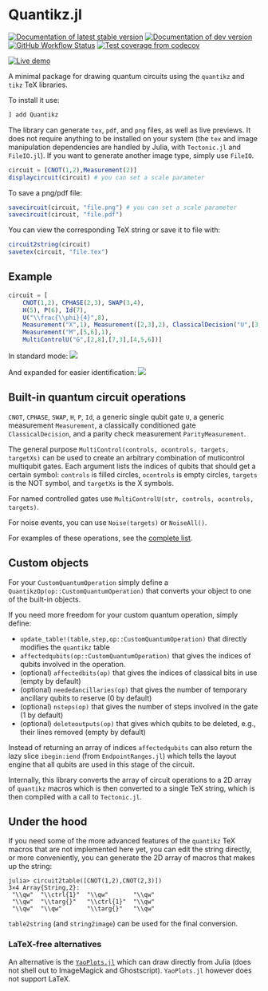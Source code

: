 # Quantikz.jl

[![Documentation of latest stable version](https://img.shields.io/badge/docs-stable-blue.svg)](https://doc.quantumsavory.org/Quantikz.jl/stable/)
[![Documentation of dev version](https://img.shields.io/badge/docs-dev-blue.svg)](https://doc.quantumsavory.org/Quantikz.jl//dev)
[![GitHub Workflow Status](https://img.shields.io/github/actions/workflow/status/QuantumSavory/Quantikz.jl/ci.yml?branch=main)](https://github.com/QuantumSavory/Quantikz.jl/actions?query=workflow%3ACI+branch%3Amain)
[![Test coverage from codecov](https://img.shields.io/codecov/c/gh/QuantumSavory/Quantikz.jl?label=codecov)](https://codecov.io/gh/QuantumSavory/Quantikz.jl)

[![Live demo](https://img.shields.io/badge/live%20demo-render%20circuits%20in%20your%20browser-blueviolet)](https://quantikz.krastanov.org/)


A minimal package for drawing quantum circuits using the `quantikz` and `tikz` TeX libraries.

To install it use:

```julia
] add Quantikz
```

The library can generate `tex`, `pdf`, and `png` files, as well as live previews. It does not require anything to be installed on your system (the `tex` and image manipulation dependencies are handled by Julia, with `Tectonic.jl` and `FileIO.jl`). If you want to generate another image type, simply use `FileIO`.

```julia
circuit = [CNOT(1,2),Measurement(2)]
displaycircuit(circuit) # you can set a scale parameter
```

To save a png/pdf file:

```julia
savecircuit(circuit, "file.png") # you can set a scale parameter
savecircuit(circuit, "file.pdf")
```

You can view the corresponding TeX string or save it to file with:

```julia
circuit2string(circuit)
savetex(circuit, "file.tex")
```

## Example

```julia
circuit = [
    CNOT(1,2), CPHASE(2,3), SWAP(3,4),
    H(5), P(6), Id(7),
    U("\\frac{\\phi}{4}",8),
    Measurement("X",1), Measurement([2,3],2), ClassicalDecision("U",[3,5],2),
    Measurement("M",[5,6],1),
    MultiControlU("G",[2,8],[7,3],[4,5,6])]
```

In standard mode:
![](./docs/src/example_compact.png)

And expanded for easier identification:
![](./docs/src/example.png)

## Built-in quantum circuit operations

`CNOT`, `CPHASE`, `SWAP`, `H`, `P`, `Id`, a generic single qubit gate `U`, a generic measurement `Measurement`, a classically conditioned gate `ClassicalDecision`, and a parity check measurement `ParityMeasurement`.

The general purpose `MultiControl(controls, ocontrols, targets, targetXs)` can be used to create an arbitrary combination of muticontrol multiqubit gates. Each argument lists the indices of qubits that should get a certain symbol: `controls` is filled circles, `ocontrols` is empty circles, `targets` is the NOT symbol, and `targetXs` is the X symbols.

For named controlled gates use `MultiControlU(str, controls, ocontrols, targets)`.

For noise events, you can use `Noise(targets)` or `NoiseAll()`.

For examples of these operations, see the [complete list](https://quantumsavory.github.io/Quantikz.jl/stable/useful/).

## Custom objects

For your `CustomQuantumOperation` simply define a `QuantikzOp(op::CustomQuantumOperation)` that converts your object to one of the built-in objects.

If you need more freedom for your custom quantum operation, simply define:
- `update_table!(table,step,op::CustomQuantumOperation)` that directly modifies the `quantikz` table
- `affectedqubits(op::CustomQuantumOperation)` that gives the indices of qubits involved in the operation.
- (optional) `affectedbits(op)` that gives the indices of classical bits in use (empty by default)
- (optional) `neededancillaries(op)` that gives the number of temporary ancillary qubits to reserve (0 by default)
- (optional) `nsteps(op)` that gives the number of steps involved in the gate (1 by default)
- (optional) `deleteoutputs(op)` that gives which qubits to be deleted, e.g., their lines removed (empty by default)

Instead of returning an array of indices `affectedqubits` can also return the lazy slice `ibegin:iend` (from `EndpointRanges.jl`) which tells the layout engine that all qubits are used in this stage of the circuit.

Internally, this library converts the array of circuit operations to a 2D array of `quantikz` macros which is then converted to a single TeX string, which is then compiled with a call to `Tectonic.jl`.

## Under the hood

If you need some of the more advanced features of the `quantikz` TeX macros that are not implemented here yet, you can edit the string directly, or more conveniently, you can generate the 2D array of macros that makes up the string:

```
julia> circuit2table([CNOT(1,2),CNOT(2,3)])
3×4 Array{String,2}:
 "\\qw"  "\\ctrl{1}"  "\\qw"       "\\qw"
 "\\qw"  "\\targ{}"   "\\ctrl{1}"  "\\qw"
 "\\qw"  "\\qw"       "\\targ{}"   "\\qw"
```

`table2string` (and `string2image`) can be used for the final conversion.

### LaTeX-free alternatives

An alternative is the [`YaoPlots.jl`](https://github.com/QuantumBFS/YaoPlots.jl) which can draw directly from Julia (does not shell out to ImageMagick and Ghostscript). `YaoPlots.jl` however does not support LaTeX.

